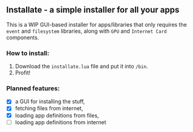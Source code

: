 ## Installate - a simple installer for all your apps

This is a WIP GUI-based installer for apps/libraries that only requires the `event` and `filesystem` libraries, along with `GPU` and `Internet Card` components.

### How to install:
1. Download the `installate.lua` file and put it into `/bin`.
2. Profit!

### Planned features:
- [x] a GUI for installing the stuff,
- [x] fetching files from internet,
- [x] loading app definitions from files,
- [ ] loading app definitions from internet
